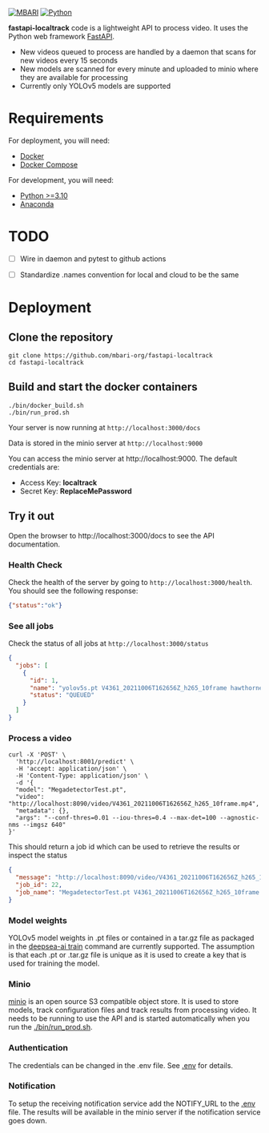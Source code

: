 [![MBARI](https://www.mbari.org/wp-content/uploads/2014/11/logo-mbari-3b.png)](http://www.mbari.org)
[![Python](https://img.shields.io/badge/language-Python-blue.svg)](https://www.python.org/downloads/)

**fastapi-localtrack** code is a lightweight API to process video. It uses the Python web framework [FastAPI](https://fastapi.tiangolo.com/).
 
-  New videos queued to process are handled by a daemon that scans for new videos every 15 seconds
-  New models are scanned for every minute and uploaded to minio where they are available for processing
-  Currently only YOLOv5 models are supported

# Requirements

For deployment, you will need:
- [Docker](https://docs.docker.com/get-docker/)
- [Docker Compose](https://docs.docker.com/compose/install/)

For development, you will need:
- [Python >=3.10](https://www.python.org/downloads/)
- [Anaconda](https://www.anaconda.com/)
 
# TODO
 
- [ ] Wire in daemon and pytest to github actions
- [ ] Standardize .names convention for local and cloud to be the same


# Deployment

## Clone the repository

```shell
git clone https://github.com/mbari-org/fastapi-localtrack
cd fastapi-localtrack
```

## Build and start the docker containers

```shell
./bin/docker_build.sh
./bin/run_prod.sh
```

Your server is now running at `http://localhost:3000/docs`

Data is stored in the minio server at `http://localhost:9000`

You can access the minio server at http://localhost:9000.  The default credentials are:
- Access Key: **localtrack**
- Secret Key: **ReplaceMePassword**

## Try it out

Open the browser to http://localhost:3000/docs to see the API documentation.

### Health Check
Check the health of the server by going to `http://localhost:3000/health`.  You should see the following response:

```json
{"status":"ok"}
```

### See all jobs
Check the status of all jobs at `http://localhost:3000/status`

```json
{
  "jobs": [
    {
      "id": 1,
      "name": "yolov5s.pt V4361_20211006T162656Z_h265_10frame hawthorne standing",
      "status": "QUEUED"
    }
  ]
}
```

### Process a video

```shell
curl -X 'POST' \
  'http://localhost:8001/predict' \
  -H 'accept: application/json' \
  -H 'Content-Type: application/json' \
  -d '{
  "model": "MegadetectorTest.pt",
  "video": "http://localhost:8090/video/V4361_20211006T162656Z_h265_10frame.mp4",
  "metadata": {},
  "args": "--conf-thres=0.01 --iou-thres=0.4 --max-det=100 --agnostic-nms --imgsz 640"
}'
```

This should return a job id which can be used to retrieve the results or inspect the status
```json
{
  "message": "http://localhost:8090/video/V4361_20211006T162656Z_h265_10frame.mp4 queued for processing",
  "job_id": 22,
  "job_name": "MegadetectorTest.pt V4361_20211006T162656Z_h265_10frame hawthorne jumping"
}
```


### Model weights

YOLOv5 model weights in .pt files or contained in a tar.gz file as packaged in the 
[deepsea-ai train](http://docs.mbari.org/deepsea-ai/commands/train/) command are currently supported.
The assumption is that each .pt or .tar.gz file is unique as 
it is used to create a key that is used for training the model.

### Minio

[minio](https://min.io/) is an open source S3 compatible object store.  It is used to store models, track configuration files 
and track results from processing video.  It needs to be running to use the API and is started automatically when 
you run the [./bin/run_prod.sh](./bin/docker_run.sh).

### Authentication

The credentials can be changed in the .env file. See [.env](.env) for details.
 
### Notification

To setup the receiving notification service add the NOTIFY_URL to the [.env](.env) file. 
The results will be available in the minio server if the notification service goes down.